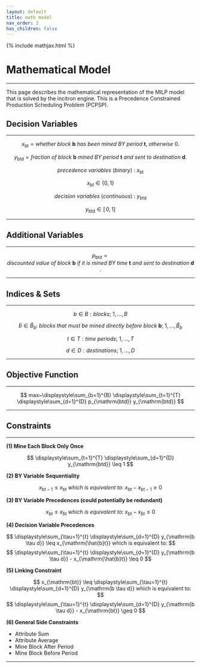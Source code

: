 ```yaml
---
layout: default
title: math model
nav_order: 3
has_children: false
---
```


{% include mathjax.html %}

# Mathematical Model
----------

This page describes the mathematical representation of the MILP model that is solved by the incitron engine.
This is a Precedence Constrained Production Scheduling Problem (PCPSP).

## Decision Variables
------------------

$$ x_{\mathrm{bt}} = whether~block~\textbf{b}~has~been~mined~BY~period~\textbf{t},~otherwise~0. $$

$$ y_{\mathrm{btd}} = fraction~of~block~\textbf{b}~mined~BY~period~\textbf{t}~and~sent~to~destination~\textbf{d}. $$

$$ precedence~variables~(binary)~:~x_{\mathrm{bt}} $$

$$ x_{\mathrm{bt}}\in\{0,1\} $$

$$ decision~variables~(continuous)~:~y_{\mathrm{btd}} $$

$$ y_{\mathrm{btd}}\in[ \,0,1] $$

-----------------

## Additional Variables
--------------------

$$ p_{\mathrm{btd}} = discounted~value~of~block~\textbf{b}~if~it~is~mined~BY~time~\textbf{t}~and~sent~to~destination~\textbf{d}. $$

---------------

## Indices & Sets
--------------

$$ b \in B : blocks;~1,...,B $$

$$ \hat{b} \in \hat{B}_b :~blocks~that~must~be~mined~directly~before~block~\textbf{b};~1,...,\hat{B}_b $$

$$ t \in T : time~periods;~1,...,T $$

$$ d \in D : destinations;~1,...,D $$

----------------

## Objective Function
------------------

$$ max~\displaystyle\sum_{b=1}^{B} \displaystyle\sum_{t=1}^{T} \displaystyle\sum_{d=1}^{D} p_{\mathrm{btd}} y_{\mathrm{btd}} $$

---------------

## Constraints
-----------

**(1) Mine Each Block Only Once**

$$ \displaystyle\sum_{t=1}^{T} \displaystyle\sum_{d=1}^{D} y_{\mathrm{btd}} \leq 1 $$

**(2) BY Variable Sequentiality**

$$ x_{\mathrm{bt-1}} \leq x_{\mathrm{bt}}~which~is~equivalent~to:~x_{\mathrm{bt}} - x_{\mathrm{bt-1}} \geq 0 $$

**(3) BY Variable Precedences (could potentially be redundant)**

$$ x_{\mathrm{bt}} \leq x_{\mathrm{\hat{b}t}}~which~is~equivalent~to:~x_{\mathrm{bt}} - x_{\mathrm{\hat{b}t}} \leq 0 $$

**(4) Decision Variable Precedences**

$$ \displaystyle\sum_{\tau=1}^{t} \displaystyle\sum_{d=1}^{D} y_{\mathrm{b \tau d}} \leq x_{\mathrm{\hat{b}t}} which is equivalent to: $$
$$ \displaystyle\sum_{\tau=1}^{t} \displaystyle\sum_{d=1}^{D} y_{\mathrm{b \tau d}} - x_{\mathrm{\hat{b}t}} \leq 0 $$

**(5) Linking Constraint**

$$ x_{\mathrm{bt}} \leq \displaystyle\sum_{\tau=1}^{t} \displaystyle\sum_{d=1}^{D} y_{\mathrm{b \tau d}} which is equivalent to: $$
$$ \displaystyle\sum_{\tau=1}^{t} \displaystyle\sum_{d=1}^{D} y_{\mathrm{b \tau d}} - x_{\mathrm{bt}} \geq 0 $$

**(6) General Side Constraints**

* Attribute Sum
* Attribute Average
* Mine Block After Period
* Mine Block Before Period

----------------


